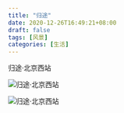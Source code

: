 ```yaml
---
title: "归途"
date: 2020-12-26T16:49:21+08:00
draft: false
tags: [风景]
categories: [生活]
---
```


归途·北京西站

![归途·北京西站](https://cdn.jsdelivr.net/gh/ai0376/ownwiki.pic.0@master/103148452-a729c400-479a-11eb-95d7-7a6d80f698b7.jpeg)

<!--more-->

![归途·北京西站](https://cdn.jsdelivr.net/gh/ai0376/ownwiki.pic.0@master/103148454-a98c1e00-479a-11eb-994b-548856510ce2.jpeg)
